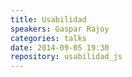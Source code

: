 ```yaml
---
title: Usabilidad
speakers: Gaspar Rajoy
categories: talks
date: 2014-09-05 19:30
repository: usabilidad_js
---
```


